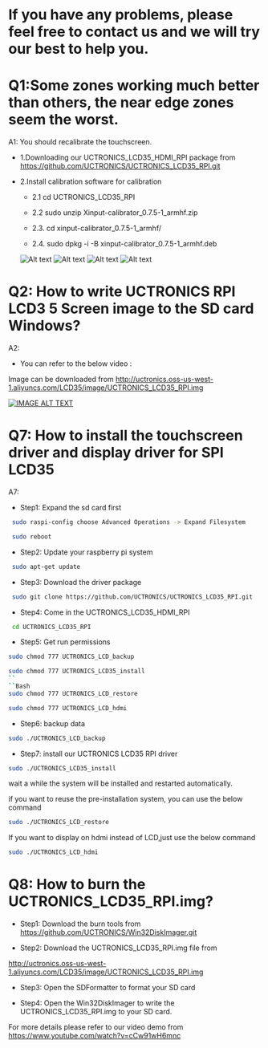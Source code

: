 # If you have any problems, please feel free to contact us and we will try our best to help you.

# Q1:Some zones working much better than others, the near edge zones seem the worst.

A1: 
You should recalibrate the touchscreen. 

- 1.Downloading our UCTRONICS_LCD35_HDMI_RPI package from https://github.com/UCTRONICS/UCTRONICS_LCD35_RPI.git

- 2.Install calibration software for calibration

  - 2.1 cd UCTRONICS_LCD35_RPI
  
  - 2.2 sudo unzip Xinput-calibrator_0.7.5-1_armhf.zip
  
  - 2.3. cd xinput-calibrator_0.7.5-1_armhf/
  
  - 2.4. sudo dpkg -i -B xinput-calibrator_0.7.5-1_armhf.deb
  
  ![Alt text](https://github.com/UCTRONICS/UCTRONICS_LCD35_HDMI_RPI/blob/master/image/1.jpeg)
  ![Alt text](https://github.com/UCTRONICS/UCTRONICS_LCD35_HDMI_RPI/blob/master/image/2.jpeg)
  ![Alt text](https://github.com/UCTRONICS/UCTRONICS_LCD35_HDMI_RPI/blob/master/image/3.jpeg)
  ![Alt text](https://github.com/UCTRONICS/UCTRONICS_LCD35_HDMI_RPI/blob/master/image/4.jpeg)
  
 
 # Q2: How to write UCTRONICS RPI LCD3 5 Screen image to the SD card Windows?
 
 A2:
 - You can refer to the below video :
 
 Image can be downloaded from http://uctronics.oss-us-west-1.aliyuncs.com/LCD35/image/UCTRONICS_LCD35_RPI.img
 
 [![IMAGE ALT TEXT](https://github.com/UCTRONICS/UCTRONICS_LCD35_RPI/blob/master/image/5.jpeg)](https://youtu.be/cCw91wH6mnc "How to write UCTRONICS SPI LCD3 5 Screen image to the SD card Windows The Raspberry Pi Beginners Guide")

# Q7: How to install the touchscreen driver and display driver for SPI LCD35 

A7:
- Step1: Expand the sd card first
```Bash
 sudo raspi-config choose Advanced Operations -> Expand Filesystem
```
```Bash
 sudo reboot
```

- Step2: Update your raspberry pi system
```Bash
 sudo apt-get update
```
- Step3: Download the driver package
```Bash
 sudo git clone https://github.com/UCTRONICS/UCTRONICS_LCD35_RPI.git
```

- Step4: Come in the UCTRONICS_LCD35_HDMI_RPI
```Bash
 cd UCTRONICS_LCD35_RPI
```
- Step5: Get run permissions
```Bash
sudo chmod 777 UCTRONICS_LCD_backup
```
```Bash
sudo chmod 777 UCTRONICS_LCD35_install
``
``Bash
sudo chmod 777 UCTRONICS_LCD_restore
```
```Bash
sudo chmod 777 UCTRONICS_LCD_hdmi
```

- Step6: backup data
```Bash
sudo ./UCTRONICS_LCD_backup
```
- Step7: install our UCTRONICS LCD35 RPI driver
```Bash
sudo ./UCTRONICS_LCD35_install
```
wait a while the system will be installed and restarted automatically.

if you want to reuse the pre-installation system, you can use the below command
```Bash
sudo ./UCTRONICS_LCD_restore
```
If you want to display on hdmi instead of LCD,just use the below command
```Bash
sudo ./UCTRONICS_LCD_hdmi
```
# Q8: How to burn the UCTRONICS_LCD35_RPI.img?

- Step1: Download the burn tools from https://github.com/UCTRONICS/Win32DiskImager.git 

- Step2: Download the UCTRONICS_LCD35_RPI.img file from 

 http://uctronics.oss-us-west-1.aliyuncs.com/LCD35/image/UCTRONICS_LCD35_RPI.img 

- Step3: Open the SDFormatter to format your SD card 

- Step4: Open the Win32DiskImager to write the  UCTRONICS_LCD35_RPI.img to your SD card.

 For more details please refer to our video demo from https://www.youtube.com/watch?v=cCw91wH6mnc 





 
 
 

